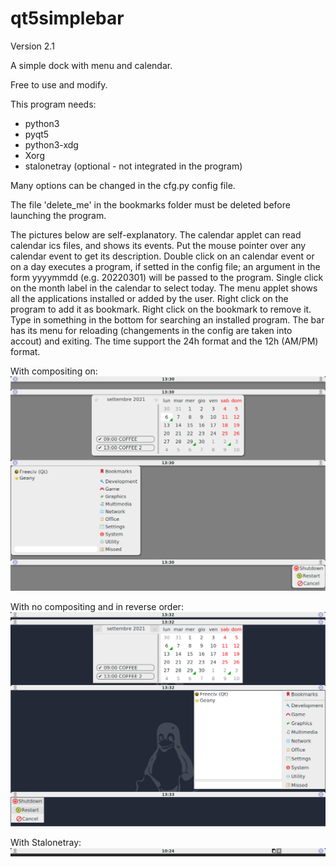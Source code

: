 # qt5simplebar

Version 2.1

A simple dock with menu and calendar.

Free to use and modify.

This program needs:
- python3
- pyqt5
- python3-xdg
- Xorg
- stalonetray (optional - not integrated in the program)

Many options can be changed in the cfg.py config file.

The file 'delete_me' in the bookmarks folder must be deleted before launching the program.

The pictures below are self-explanatory.
The calendar applet can read calendar ics files, and shows its events. Put the mouse pointer over any calendar event to get its description. Double click on an calendar event or on a day executes a program, if setted in the config file; an argument in the form yyyymmdd (e.g. 20220301) will be passed to the program. Single click on the month label in the calendar to select today. The menu applet shows all the applications installed or added by the user. Right click on the program to add it as bookmark. Right click on the bookmark to remove it. Type in something in the bottom for searching an installed program. The bar has its menu for reloading (changements in the config are taken into accout) and exiting.
The time support the 24h format and the 12h (AM/PM) format.

With compositing on:
![My image](https://github.com/frank038/qt5simplebar/blob/main/screenshot1.png)

With no compositing and in reverse order:
![My image](https://github.com/frank038/qt5simplebar/blob/main/screenshot2.png)

With Stalonetray:
![My image](https://github.com/frank038/qt5simplebar/blob/main/screenshot3.png)
